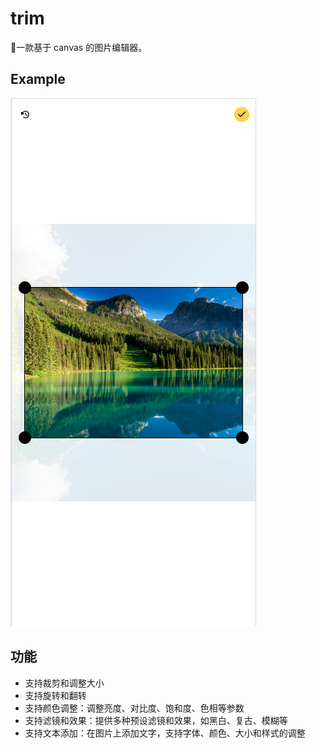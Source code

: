 # trim

🚀一款基于 canvas 的图片编辑器。

## Example

![example](/public/example.png)

## 功能

- 支持裁剪和调整大小
- 支持旋转和翻转
- 支持颜色调整：调整亮度、对比度、饱和度、色相等参数
- 支持滤镜和效果：提供多种预设滤镜和效果，如黑白、复古、模糊等
- 支持文本添加：在图片上添加文字，支持字体、颜色、大小和样式的调整

